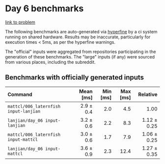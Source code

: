 # Day 6 benchmarks

[link to problem](http://adventofcode.com/2021/day/6)

The following benchmarks are auto-generated via [hyperfine](https://github.com/sharkdp/hyperfine) by a ci system running on shared hardware. Results may be inaccurate, particularly for execution times < 5ms, as per the hyperfine warnings.

The "official" inputs were aggregated from repositories participating in the generation of these benchmarks. The "large" inputs (if any) were sourced from various places, including the subreddit.

## Benchmarks with officially generated inputs
| Command | Mean [ms] | Min [ms] | Max [ms] | Relative |
|:---|---:|---:|---:|---:|
| `mattcl/006_laternfish input-lanjian` | 2.9 ± 0.4 | 2.0 | 4.5 | 1.00 |
| `lanjian/day_06 input-lanjian` | 3.2 ± 0.6 | 2.2 | 8.3 | 1.12 ± 0.25 |
| `mattcl/006_laternfish input-mattcl` | 3.0 ± 0.6 | 1.7 | 7.9 | 1.06 ± 0.25 |
| `lanjian/day_06 input-mattcl` | 3.6 ± 0.9 | 2.3 | 12.4 | 1.27 ± 0.35 |
